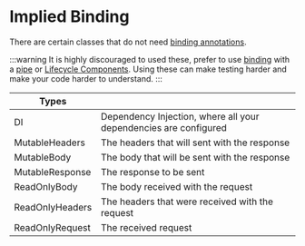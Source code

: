 # Implied Binding

There are certain classes that do not need [binding annotations](./binding).

:::warning
It is highly discouraged to used these, prefer to use [binding](./binding) with a [pipe](./pipes) or [Lifecycle Components](../lifecycle-components/lifecycle-components). Using these can make testing harder and make your code harder to understand.
:::

| Types | |
| --- | --- |
| DI | Dependency Injection, where all your dependencies are configured |
| MutableHeaders | The headers that will sent with the response |
| MutableBody | The body that will be sent with the response |
| MutableResponse | The response to be sent |
| ReadOnlyBody | The body received with the request |
| ReadOnlyHeaders | The headers that were received with the request |
| ReadOnlyRequest | The received request |
